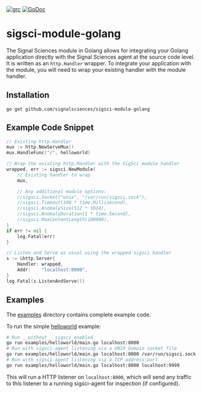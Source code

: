 
[![grc][grc-img]][grc] [![GoDoc][doc-img]][doc]

# sigsci-module-golang

The Signal Sciences module in Golang allows for integrating your Golang
application directly with the Signal Sciences agent at the source code
level. It is written as an `http.Handler` wrapper. To
integrate your application with the module, you will need to wrap your
existing handler with the module handler.

## Installation
`go get github.com/signalsciences/sigsci-module-golang`

## Example Code Snippet
```go
// Existing http.Handler
mux := http.NewServeMux()
mux.HandleFunc("/", helloworld)

// Wrap the existing http.Handler with the SigSci module handler
wrapped, err := sigsci.NewModule(
    // Existing handler to wrap
    mux,

    // Any additional module options:
    //sigsci.Socket("unix", "/var/run/sigsci.sock"),
    //sigsci.Timeout(100 * time.Millisecond),
    //sigsci.AnomalySize(512 * 1024),
    //sigsci.AnomalyDuration(1 * time.Second),
    //sigsci.MaxContentLength(100000),
)
if err != nil {
    log.Fatal(err)
}

// Listen and Serve as usual using the wrapped sigsci handler
s := &http.Server{
    Handler: wrapped,
    Addr:    "localhost:8000",
}
log.Fatal(s.ListenAndServe())
```

## Examples

The [examples](examples/) directory contains complete example code.

To run the simple [helloworld](examples/helloworld/main.go) example:
```bash
# Run __without__ sigsci enabled
go run examples/helloworld/main.go localhost:8000
# Run with sigsci-agent listening via a UNIX Domain socket file
go run examples/helloworld/main.go localhost:8000 /var/run/sigsci.sock
# Run with sigsci-agent listening via a TCP address:port
go run examples/helloworld/main.go localhost:8000 localhost:9999
```

This will run a HTTP listener on `localhost:8000`, which will send any
traffic to this listener to a running sigsci-agent for inspection (if
configured).

[doc-img]: https://godoc.org/github.com/signalsciences/sigsci-module-golang?status.svg
[doc]: https://godoc.org/github.com/signalsciences/sigsci-module-golang
[grc-img]: https://goreportcard.com/badge/github.com/signalsciences/sigsci-module-golang 
[grc]: https://goreportcard.com/report/github.com/signalsciences/sigsci-module-golang
